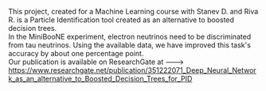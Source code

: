 This project, created for a Machine Learning course with Stanev D. and Riva R. is a Particle Identification tool created as an alternative to boosted decision trees.\
In the MiniBooNE experiment, electron neutrinos need to be discriminated from tau neutrinos. Using the available data, we have improved this task's accuracy by about one percentage point.\
Our publication is available on ResearchGate at ---> https://www.researchgate.net/publication/351222071_Deep_Neural_Network_as_an_alternative_to_Boosted_Decision_Trees_for_PID
